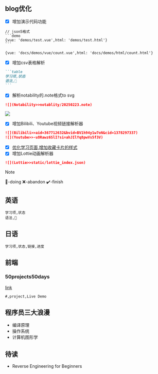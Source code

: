 ## blog优化

* [x] 增加演示代码功能

````text
// json5格式
```demo
{vue: 'demos/test.vue',html: 'demos/test.html'}
```
````

```demo
{vue: 'docs/demos/vue/count.vue',html: 'docs/demos/html/count.html'}
```

* [x] 增加csv表格解析

````markdown
```table
学习项,状态
语法,🚀
```
````

* [x] 解析notability的.note格式to svg

```markdown
![](Notability>>notablity/20250223.note)
```


![](Notability>>notability/20250223.note)


* [x] 增加Bilibili、Youtube视频链接解析器

```markdown
![](Bilibili>>aid=367712632&bvid=BV1h94y1w7oN&cid=1378297337)
![](Youtube>>-u8Rawz6SlI?si=ahJIlYq8pwVs5f3V)
```

* [x] [优化学习页面,增加收藏卡片的样式](docs/project.md)
* [x] 增加Lottie动画解析器

```markdown
![](Lottie>>static/lottie_index.json)
```

> [!note]
> 🚀-doing ❌-abandon ✔️-finish

## 英语

```table
学习项,状态
语法,🚀
```

## 日语

```table
学习项,状态,链接,进度
```

## 前端

### 50projects50days

[link](https://github.com/bradtraversy/50projects50days)

```table
#,project,Live Demo
```

## 程序员三大浪漫
* 编译原理
* 操作系统
* 计算机图形学

## 待读
* Reverse Engineering for Beginners